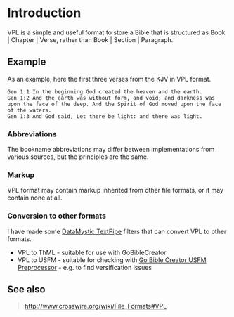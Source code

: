 # Introduction #

VPL is a simple and useful format to store a Bible that is structured as Book | Chapter | Verse, rather than Book | Section | Paragraph.

## Example ##

As an example, here the first three verses from the KJV in VPL format.

```
Gen 1:1 In the beginning God created the heaven and the earth.
Gen 1:2 And the earth was without form, and void; and darkness was upon the face of the deep. And the Spirit of God moved upon the face of the waters.
Gen 1:3 And God said, Let there be light: and there was light.
```

### Abbreviations ###

The bookname abbreviations may differ between implementations from various sources, but the principles are the same.

### Markup ###

VPL format may contain markup inherited from other file formats, or it may contain none at all.

### Conversion to other formats ###

I have made some [DataMystic TextPipe](http://www.datamystic.com) filters that can convert VPL to other formats.

  * VPL to ThML - suitable for use with GoBibleCreator
  * VPL to USFM - suitable for checking with [Go Bible Creator USFM Preprocessor](http://gbcpreprocessor.codeplex.com/) - e.g. to find versification issues

## See also ##

> http://www.crosswire.org/wiki/File_Formats#VPL